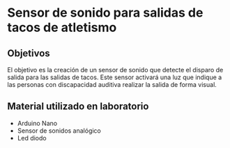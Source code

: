 # Sensor de sonido para salidas de tacos de atletismo

## Objetivos

El objetivo es la creación de un sensor de sonido que detecte el disparo de salida para las salidas de tacos. Este sensor activará una luz que indique a las personas con discapacidad auditiva realizar la salida de forma visual.

## Material utilizado en laboratorio

+ Arduino Nano
+ Sensor de sonidos analógico
+ Led diodo



